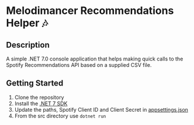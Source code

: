 # Melodimancer Recommendations Helper 🎶

## Description
A simple .NET 7.0 console application that helps making quick calls to the Spotify Recommendations API based on a supplied CSV file.

## Getting Started

1. Clone the repository
2. Install the [.NET 7 SDK](https://dotnet.microsoft.com/en-us/download/dotnet/7.0)
3. Update the paths, Spotify Client ID and Client Secret in [appsettings.json](src/appsettings.json)
4. From the src directory use `dotnet run`